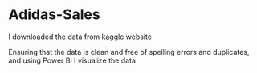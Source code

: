 # Adidas-Sales
I downloaded the data from kaggle website

Ensuring that the data is clean and free of spelling errors and duplicates, and using Power Bi I visualize the data
